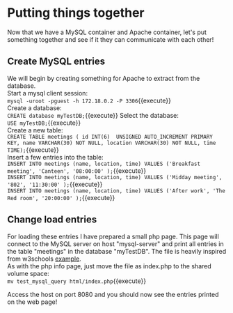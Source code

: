 # Putting things together
Now that we have a MySQL container and Apache container, let's put something together and see if it they can communicate with each other!  
## Create MySQL entries
We will begin by creating something for Apache to extract from the database.  
Start a mysql client session:  
`mysql -uroot -pguest -h 172.18.0.2 -P 3306`{{execute}}  
Create a database:  
`CREATE database myTestDB;`{{execute}}
Select the database:  
`USE myTestDB;`{{execute}}  
Create a new table:  
`CREATE TABLE meetings ( id INT(6)  UNSIGNED AUTO_INCREMENT PRIMARY KEY, name VARCHAR(30) NOT NULL, location VARCHAR(30) NOT NULL, time TIME);`{{execute}}  
Insert a few entries into the table:   
`INSERT INTO meetings (name, location, time) VALUES ('Breakfast meeting', 'Canteen', '08:00:00' );`{{execute}}  
`INSERT INTO meetings (name, location, time) VALUES ('Midday meeting', '802', '11:30:00' );`{{execute}}  
`INSERT INTO meetings (name, location, time) VALUES ('After work', 'The Red room', '20:00:00' );`{{execute}}  

## Change load entries
For loading these entries I have prepared a small php page. This page will connect to the MySQL server on host "mysql-server" and print all entries in the table "meetings" in the database "myTestDB". The file is heavily inspired from w3schools [example](https://www.w3schools.com/php/php_mysql_select.asp).  
As with the php info page, just move the file as index.php to the shared volume space:  
`mv test_mysql_query html/index.php`{{execute}}  
  
Access the host on port 8080 and you should now see the entries printed on the web page!
